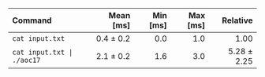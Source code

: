 | Command | Mean [ms] | Min [ms] | Max [ms] | Relative |
|:---|---:|---:|---:|---:|
| `cat input.txt` | 0.4 ± 0.2 | 0.0 | 1.0 | 1.00 |
| `cat input.txt \| ./aoc17` | 2.1 ± 0.2 | 1.6 | 3.0 | 5.28 ± 2.25 |
